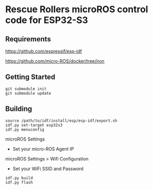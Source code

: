 # Rescue Rollers microROS control code for ESP32-S3

## Requirements
https://github.com/espressif/esp-idf

https://github.com/micro-ROS/docker/tree/iron

## Getting Started

```git clone https://github.com/snibo13/rescue-rollers or gh repo clone snibo13/rescue-rollers with GitHub CLI
git submodule init
git submodule update
```
## Building
```mkdir build && cd build
source /path/to/idf/install/esp/esp-idf/export.sh
idf.py set-target esp32s3
idf.py menuconfig
```
microROS Settings 
- Set your micro-ROS Agent IP
  
microROS Settings > Wifi Configuration
- Set your WiFi SSID and Password
```
idf.py build
idf.py flash
```
